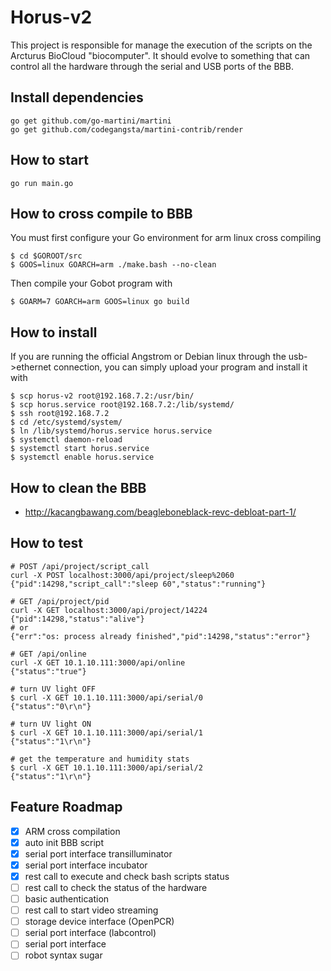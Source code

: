 Horus-v2
=====

This project is responsible for manage the execution of the scripts on the Arcturus BioCloud "biocomputer". It should evolve to something that can control all the hardware through the serial and USB ports of the BBB.

## Install dependencies
    go get github.com/go-martini/martini
    go get github.com/codegangsta/martini-contrib/render

## How to start
    go run main.go
    
## How to cross compile to BBB
You must first configure your Go environment for arm linux cross compiling

    $ cd $GOROOT/src
    $ GOOS=linux GOARCH=arm ./make.bash --no-clean
    
Then compile your Gobot program with

    $ GOARM=7 GOARCH=arm GOOS=linux go build
    
## How to install
    
If you are running the official Angstrom or Debian linux through the usb->ethernet connection, you can simply upload your program and install it with

    $ scp horus-v2 root@192.168.7.2:/usr/bin/
    $ scp horus.service root@192.168.7.2:/lib/systemd/
    $ ssh root@192.168.7.2
    $ cd /etc/systemd/system/
    $ ln /lib/systemd/horus.service horus.service
    $ systemctl daemon-reload
    $ systemctl start horus.service
    $ systemctl enable horus.service
    
## How to clean the BBB

* <http://kacangbawang.com/beagleboneblack-revc-debloat-part-1/>
    
## How to test
    # POST /api/project/script_call
    curl -X POST localhost:3000/api/project/sleep%2060
    {"pid":14298,"script_call":"sleep 60","status":"running"}

    # GET /api/project/pid
    curl -X GET localhost:3000/api/project/14224
    {"pid":14298,"status":"alive"}
    # or
    {"err":"os: process already finished","pid":14298,"status":"error"}
    
    # GET /api/online
    curl -X GET 10.1.10.111:3000/api/online
    {"status":"true"}
    
    # turn UV light OFF
    $ curl -X GET 10.1.10.111:3000/api/serial/0
    {"status":"0\r\n"}
    
    # turn UV light ON
    $ curl -X GET 10.1.10.111:3000/api/serial/1
    {"status":"1\r\n"}
    
    # get the temperature and humidity stats
    $ curl -X GET 10.1.10.111:3000/api/serial/2
    {"status":"1\r\n"}
    
## Feature Roadmap

  - [x] ARM cross compilation
  - [x] auto init BBB script
  - [x] serial port interface transilluminator
  - [x] serial port interface incubator
  - [x] rest call to execute and check bash scripts status
  - [ ] rest call to check the status of the hardware
  - [ ] basic authentication
  - [ ] rest call to start video streaming
  - [ ] storage device interface (OpenPCR)
  - [ ] serial port interface (labcontrol)
  - [ ] serial port interface 
  - [ ] robot syntax sugar